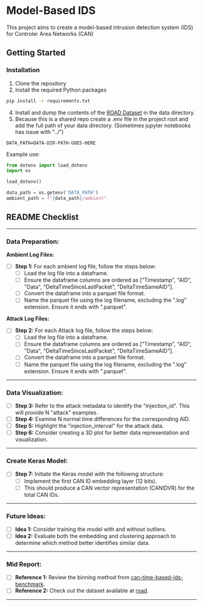 # Model-Based IDS

This project aims to create a model-based intrusion detection system (IDS) for Controler Area Networks (CAN)

## Getting Started

### Installation

1. Clone the repository
2. Install the required Python packages
```bash
pip install -r requirements.txt
```
4. Install and dump the contents of the [ROAD Dataset](https://road.nyc3.digitaloceanspaces.com/road.zip) in the data directory.
5. Because this is a shared repo create a .env file in the project root and add the full path of your data directory. (Sometimes jupyter notebooks has issue with "../")
```dotenv
DATA_PATH=DATA-DIR-PATH-GOES-HERE
```
Example use:
```py
from dotenv import load_dotenv
import os

load_dotenv()

data_path = os.getenv('DATA_PATH')
ambient_path = f"{data_path}/ambient"
```



## README Checklist

---

### Data Preparation:

**Ambient Log Files:**
- [ ] **Step 1:** For each ambient log file, follow the steps below:
    - [ ] Load the log file into a dataframe.
    - [ ] Ensure the dataframe columns are ordered as ["Timestamp", "AID", "Data", "DeltaTimeSinceLastPacket", "DeltaTimeSameAID"].
    - [ ] Convert the dataframe into a parquet file format.
    - [ ] Name the parquet file using the log filename, excluding the ".log" extension. Ensure it ends with ".parquet".

**Attack Log Files:**
- [ ] **Step 2:** For each Attack log file, follow the steps below:
    - [ ] Load the log file into a dataframe.
    - [ ] Ensure the dataframe columns are ordered as ["Timestamp", "AID", "Data", "DeltaTimeSinceLastPacket", "DeltaTimeSameAID"].
    - [ ] Convert the dataframe into a parquet file format.
    - [ ] Name the parquet file using the log filename, excluding the ".log" extension. Ensure it ends with ".parquet".

---

### Data Visualization:

- [ ] **Step 3:** Refer to the attack metadata to identify the "injection_id". This will provide N "attack" examples.
- [ ] **Step 4:** Examine N normal time differences for the corresponding AID.
- [ ] **Step 5:** Highlight the "injection_interval" for the attack data.
- [ ] **Step 6:** Consider creating a 3D plot for better data representation and visualization.

---

### Create Keras Model:

- [ ] **Step 7:** Initiate the Keras model with the following structure:
    - [ ] Implement the first CAN ID embedding layer (12 bits).
    - [ ] This should produce a CAN vector representation (CANIDVR) for the total CAN IDs.

---

### Future Ideas:

- [ ] **Idea 1:** Consider training the model with and without outliers.
- [ ] **Idea 2:** Evaluate both the embedding and clustering approach to determine which method better identifies similar data.

---

### Mid Report:

- [ ] **Reference 1:** Review the binning method from [can-time-based-ids-benchmark](https://github.com/pmoriano/can-time-based-ids-benchmark/tree/main).
- [ ] **Reference 2:** Check out the dataset available at [road](https://0xsam.com/road/).

---
